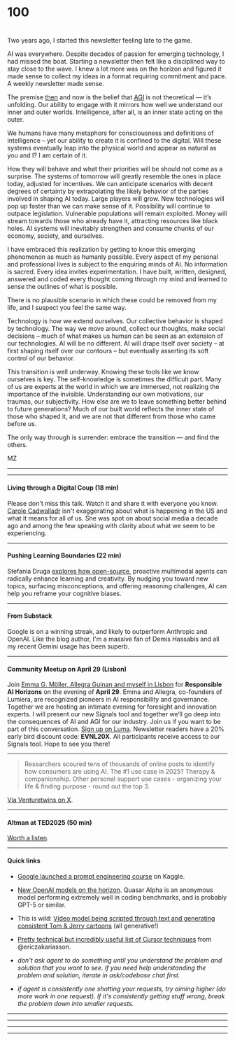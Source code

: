# 100

#

Two years ago, I started this newsletter feeling late to the game.

AI was everywhere. Despite decades of passion for emerging technology, I had missed the boat. Starting a newsletter then felt like a disciplined way to stay close to the wave. I knew a lot more was on the horizon and figured it made sense to collect my ideas in a format requiring commitment and pace. A weekly newsletter made sense.

The premise [then](https://newsletter.envisioning.io/p/ai-is-having-a-moment-001) and now is the belief that [AGI](https://www.envisioning.io/vocab/agi-artificial-general-intelligence) is not theoretical — it’s unfolding. Our ability to engage with it mirrors how well we understand our inner and outer worlds. Intelligence, after all, is an inner state acting on the outer.

We humans have many metaphors for consciousness and definitions of intelligence – yet our ability to create it is confined to the digital. Will these systems eventually leap into the physical world and appear as natural as you and I? I am certain of it.

How they will behave and what their priorities will be should not come as a surprise. The systems of tomorrow will greatly resemble the ones in place today, adjusted for incentives. We can anticipate scenarios with decent degrees of certainty by extrapolating the likely behavior of the parties involved in shaping AI today. Large players will grow. New technologies will pop up faster than we can make sense of it. Possibility will continue to outpace legislation. Vulnerable populations will remain exploited. Money will stream towards those who already have it, attracting resources like black holes. AI systems will inevitably strengthen and consume chunks of our economy, society, and ourselves.

I have embraced this realization by getting to know this emerging phenomenon as much as humanly possible. Every aspect of my personal and professional lives is subject to the enquiring minds of AI. No information is sacred. Every idea invites experimentation. I have built, written, designed, answered and coded every thought coming through my mind and learned to sense the outlines of what is possible.

There is no plausible scenario in which these could be removed from my life, and I suspect you feel the same way.

Technology is how we extend ourselves. Our collective behavior is shaped by technology. The way we move around, collect our thoughts, make social decisions – much of what makes us human can be seen as an extension of our technologies. AI will be no different. AI will drape itself over society – at first shaping itself over our contours – but eventually asserting its soft control of our behavior.

This transition is well underway. Knowing these tools like we know ourselves is key. The self-knowledge is sometimes the difficult part. Many of us are experts at the world in which we are immersed, not realizing the importance of the invisible. Understanding our own motivations, our traumas, our subjectivity. How else are we to leave something better behind to future generations? Much of our built world reflects the inner state of those who shaped it, and we are not that different from those who came before us.

The only way through is surrender: embrace the transition — and find the others.

MZ

* * *

* * *

#### Living through a Digital Coup (18 min)

Please don't miss this talk. Watch it and share it with everyone you know. [Carole Cadwalladr](https://youtu.be/TZOoT8AbkNE) isn't exaggerating about what is happening in the US and what it means for all of us. She was spot on about social media a decade ago and among the few speaking with clarity about what we seem to be experiencing.

* * *

#### Pushing Learning Boundaries (22 min)

Stefania Druga [explores how open-source](https://youtu.be/ySYLsoAhXmg), proactive multimodal agents can radically enhance learning and creativity. By nudging you toward new topics, surfacing misconceptions, and offering reasoning challenges, AI can help you reframe your cognitive biases.

* * *

#### From Substack

Google is on a winning streak, and likely to outperform Anthropic and OpenAI. Like the blog author, I'm a massive fan of Demis Hassabis and all my recent Gemini usage has been superb.

* * *

#### Community Meetup on April 29 (Lisbon)

Join [Emma G. Möller, Allegra Guinan and myself in Lisbon](https://lu.ma/sqnafh8x) for **Responsible AI Horizons** on the evening of **April 29**. Emma and Allegra, co-founders of Lumiera, are recognized pioneers in AI responsibility and governance. Together we are hosting an intimate evening for foresight and innovation experts. I will present our new Signals tool and together we’ll go deep into the consequences of AI and AGI for our industry. Join us if you want to be part of this conversation. [Sign up on Luma](https://lu.ma/sqnafh8x). Newsletter readers have a 20% early bird discount code: **EVNL20X**. All participants receive access to our Signals tool. Hope to see you there\!

* * *

> Researchers scoured tens of thousands of online posts to identify how consumers are using AI. The \#1 use case in 2025? Therapy & companionship. Other personal support use cases - organizing your life & finding purpose - round out the top 3.

[Via Venturetwins on X](https://x.com/venturetwins/status/1910741004011130939).

* * *

#### Altman at TED2025 (50 min)

[Worth a listen](https://youtu.be/5MWT_doo68k).

* * *

#### Quick links

* [Google launched a prompt engineering course](https://www.kaggle.com/whitepaper-prompt-engineering) on Kaggle.

* [New OpenAI models on the horizon](https://blog.kilocode.ai/p/quasar-alpha-what-we-know-thus-far). Quasar Alpha is an anonymous model performing extremely well in coding benchmarks, and is probably GPT-5 or similar.

* This is wild: [Video model being scripted through text and generating consistent Tom & Jerry cartoons](https://x.com/fofrAI/status/1909452966102548994) (all generative\!)

* [Pretty technical but incredibly useful list of Cursor techniques](https://x.com/ericzakariasson/status/1910354619651518662) from @ericzakariasson.

* _don't ask agent to do something until you understand the problem and solution that you want to see. If you need help understanding the problem and solution, iterate in ask/codebase chat first._

* _if agent is consistently one shotting your requests, try aiming higher (do more work in one request). If it's consistently getting stuff wrong, break the problem down into smaller requests._

* * *

* * *

* * *

* * *